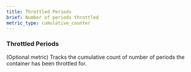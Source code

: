 ```yaml
---
title: Throttled Periods
brief: Number of periods throttled
metric_type: cumulative_counter
---
```

### Throttled Periods

(Optional metric) Tracks the cumulative count of number of periods the container has been throttled for.
